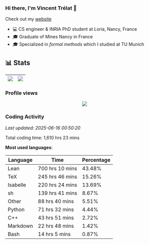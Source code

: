 ### Hi there, I'm Vincent Trélat 👋

Check out my [website](https://vtrelat.github.io)

-   💻 CS engineer & INRIA PhD student at Loria, Nancy, France
-   🎓 Graduate of Mines Nancy in France
-   🎓 Specialized in _formal methods_ which I studied at TU Munich

## 📊 **Stats**

| <img align="center" src="https://readme-stats.clckblog.space/api?username=VTrelat&show_icons=true&include_all_commits=true&theme=tokyonight&hide_border=true" /> | <img align="center" src="https://readme-stats.clckblog.space/api/top-langs/?username=VTrelat&layout=compact&theme=tokyonight&hide_border=true" /> |
| ---------------------------------------------------------------------------------------------------------------------------------------------------------------- | ------------------------------------------------------------------------------------------------------------------------------------------------- |

### Profile views

<p align="center">
 <img src="https://profile-counter.glitch.me/VTrelat/count.svg" />
</p>

<!--automations-->
### Coding Activity
_Last updated: 2025-06-16 00:50:20_

Total coding time: 1,610 hrs 23 mins

**Most used languages**:

| Language | Time | Percentage |
| ------------- | ------------- | ------------- |
| Lean | 700 hrs 10 mins | 43.48% |
| TeX | 245 hrs 46 mins | 15.26% |
| Isabelle | 220 hrs 24 mins | 13.69% |
| sh | 139 hrs 41 mins | 8.67% |
| Other | 88 hrs 40 mins | 5.51% |
| Python | 71 hrs 32 mins | 4.44% |
| C++ | 43 hrs 51 mins | 2.72% |
| Markdown | 22 hrs 48 mins | 1.42% |
| Bash | 14 hrs 5 mins | 0.87% |

